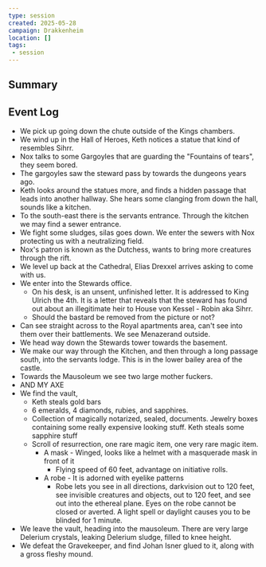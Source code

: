 ```yaml
---
type: session
created: 2025-05-28
campaign: Drakkenheim
location: []
tags:
 - session
---
```


## Summary

## Event Log

- We pick up going down the chute outside of the Kings chambers.
- We wind up in the Hall of Heroes, Keth notices a statue that kind of resembles Sihrr.
- Nox talks to some Gargoyles that are guarding the "Fountains of tears", they seem bored.
- The gargoyles saw the steward pass by towards the dungeons years ago.
- Keth looks around the statues more, and finds a hidden passage that leads into another hallway. She hears some clanging from down the hall, sounds like a kitchen.
- To the south-east there is the servants entrance. Through the kitchen we may find a sewer entrance.
- We fight some sludges, silas goes down. We enter the sewers with Nox protecting us with a neutralizing field.
- Nox's patron is known as the Dutchess, wants to bring more creatures through the rift.
- We level up back at the Cathedral, Elias Drexxel arrives asking to come with us.
- We enter into the Stewards office.
	- On his desk, is an unsent, unfinished letter. It is addressed to King Ulrich the 4th. It is a letter that reveals that the steward has found out about an illegitimate heir to House von Kessel - Robin aka Sihrr.
	- Should the bastard be removed from the picture or not?
- Can see straight across to the Royal apartments area, can't see into them over their battlements. We see Menazerand outside.
- We head way down the Stewards tower towards the basement.
- We make our way through the Kitchen, and then through a long passage south, into the servants lodge. This is in the lower bailey area of the castle.
- Towards the Mausoleum we see two large mother fuckers.
- AND MY AXE
- We find the vault,
	- Keth steals gold bars
	- 6 emeralds, 4 diamonds, rubies, and sapphires.
	- Collection of magically notarized, sealed, documents. Jewelry boxes containing some really expensive looking stuff. Keth steals some sapphire stuff
	- Scroll of resurrection, one rare magic item, one very rare magic item.
		- A mask - Winged, looks like a helmet with a masquerade mask in front of it
			- Flying speed of 60 feet, advantage on initiative rolls.
		- A robe - It is adorned with eyelike patterns
			- Robe lets you see in all directions, darkvision out to 120 feet, see invisible creatures and objects, out to 120 feet, and see out into the ethereal plane. Eyes on the robe cannot be closed or averted. A light spell or daylight causes you to be blinded for 1 minute.
- We leave the vault, heading into the mausoleum. There are very large Delerium crystals, leaking Delerium sludge, filled to knee height.
- We defeat the Gravekeeper, and find Johan Isner glued to it, along with a gross fleshy mound.

